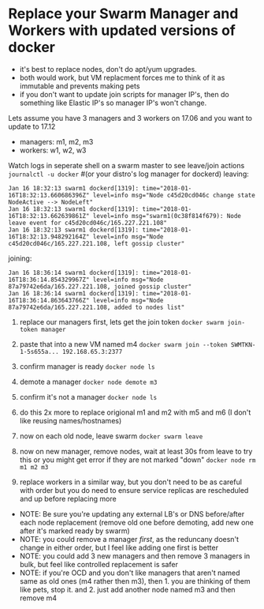 # Replace your Swarm Manager and Workers with updated versions of docker

- it's best to replace nodes, don't do apt/yum upgrades.
- both would work, but VM replacment forces me to think of it as immutable
  and prevents making pets
- if you don't want to update join scripts for manager IP's, then do something
  like Elastic IP's so manager IP's won't change.

Lets assume you have 3 managers and 3 workers on 17.06 and you want to update to 17.12
- managers: m1, m2, m3
- workers: w1, w2, w3

Watch logs in seperate shell on a swarm master to see leave/join actions
`journalctl -u docker` #(or your distro's log manager for dockerd)
leaving:
```
Jan 16 18:32:13 swarm1 dockerd[1319]: time="2018-01-16T18:32:13.660686396Z" level=info msg="Node c45d20cd046c change state NodeActive --> NodeLeft"
Jan 16 18:32:13 swarm1 dockerd[1319]: time="2018-01-16T18:32:13.662639861Z" level=info msg="swarm1(0c38f814f679): Node leave event for c45d20cd046c/165.227.221.108"
Jan 16 18:32:13 swarm1 dockerd[1319]: time="2018-01-16T18:32:13.948292164Z" level=info msg="Node c45d20cd046c/165.227.221.108, left gossip cluster"
```
joining:
```
Jan 16 18:36:14 swarm1 dockerd[1319]: time="2018-01-16T18:36:14.854329967Z" level=info msg="Node 87a79742e6da/165.227.221.108, joined gossip cluster"
Jan 16 18:36:14 swarm1 dockerd[1319]: time="2018-01-16T18:36:14.863643766Z" level=info msg="Node 87a79742e6da/165.227.221.108, added to nodes list"
```

1. replace our managers first, lets get the join token
`docker swarm join-token manager`

2. paste that into a new VM named m4
`docker swarm join --token SWMTKN-1-5s655a... 192.168.65.3:2377`

3. confirm manager is ready
`docker node ls`

4. demote a manager
`docker node demote m3`

5. confirm it's not a manager
`docker node ls`

6. do this 2x more to replace origional m1 and m2 with m5 and m6 
(I don't like reusing names/hostnames)

7. now on each old node, leave swarm
`docker swarm leave`

8. now on new manager, remove nodes, wait at least 30s from leave to 
try this or you might get error if they are not marked "down"
`docker node rm m1 m2 m3`

9. replace workers in a similar way, but you don't need to be as careful with order
   but you do need to ensure service replicas are rescheduled and up before replacing more

- NOTE: Be sure you're updating any external LB's or DNS before/after each node replacement
      (remove old one before demoting, add new one after it's marked ready by swarm)
- NOTE: you could remove a manager *first*, as the reduncany doesn't change 
      in either order, but I feel like adding one first is better
- NOTE: you could add 3 new managers and then remove 3 managers in bulk, but feel like 
      controlled replacement is safer
- NOTE: if you're OCD and you don't like managers that aren't named same as 
      old ones (m4 rather then m3), then 
        1. you are thinking of them like pets, stop it. and 
        2. just add another node named m3 and then remove m4